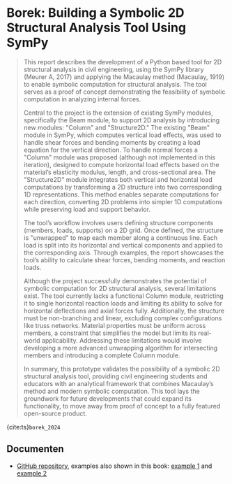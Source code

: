 # Borek: Building a Symbolic 2D Structural Analysis Tool Using SymPy

> This report describes the development of a Python based tool for 2D structural analysis in civil engineering, using the SymPy library (Meurer A, 2017) and applying the Macaulay method (Macaulay, 1919) to enable symbolic computation for structural analysis. The tool serves as a proof of concept demonstrating the feasibility of symbolic computation in analyzing internal forces.
>
> Central to the project is the extension of existing SymPy modules, specifically the Beam module, to support 2D analysis by introducing new modules: "Column" and "Structure2D." The existing "Beam" module in SymPy, which computes vertical load effects, was used to handle shear forces and bending moments by creating a load equation for the vertical direction. To handle normal forces a "Column" module was proposed (although not implemented in this iteration), designed to compute horizontal load effects based on the material’s elasticity modulus, length, and cross-sectional area. The "Structure2D" module integrates both vertical and horizontal load computations by transforming a 2D structure into two corresponding 1D representations. This method enables separate computations for each direction, converting 2D problems into simpler 1D computations while preserving load and support behavior.
>
> The tool’s workflow involves users defining structure components (members, loads, supports) on a 2D grid. Once defined, the structure is "unwrapped" to map each member along a continuous line. Each load is split into its horizontal and vertical components and applied to the corresponding axis. Through examples, the report showcases the tool’s ability to calculate shear forces, bending moments, and reaction loads.
>
> Although the project successfully demonstrates the potential of symbolic computation for 2D structural analysis, several limitations exist. The tool currently lacks a functional Column module, restricting it to single horizontal reaction loads and limiting its ability to solve for horizontal deflections and axial forces fully. Additionally, the structure must be non-branching and linear, excluding complex configurations like truss networks. Material properties must be uniform across members, a constraint that simplifies the model but limits its real-world applicability. Addressing these limitations would involve developing a more advanced unwrapping algorithm for intersecting members and introducing a complete Column module.
>
> In summary, this prototype validates the possibility of a symbolic 2D structural analysis tool, providing civil engineering students and educators with an analytical framework that combines Macaulay’s method and modern symbolic computation. This tool lays the groundwork for future developments that could expand its functionality, to move away from proof of concept to a fully featured open-source product.

{cite:ts}`borek_2024`

## Documenten
- [GitHub repository](https://github.com/BorekSaheli/sympy/tree/structure2d), examples also shown in this book: [example 1](./Macaulay-s-toegepast-met-invloedslijnen/Eendimensionale_voorbeelden.ipynb) and [example 2](./Macaulay-s-toegepast-met-invloedslijnen/Tweedimensionale_voorbeelden.ipynb)